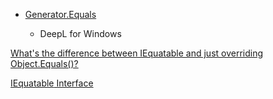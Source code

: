 - [Generator.Equals](https://github.com/diegofrata/Generator.Equals)

  - DeepL for Windows

[What's the difference between IEquatable and just overriding Object.Equals()?](https://stackoverflow.com/questions/2734914/whats-the-difference-between-iequatable-and-just-overriding-object-equals)

[IEquatable<T> Interface](https://learn.microsoft.com/en-us/dotnet/api/system.iequatable-1?view=net-7.0)
